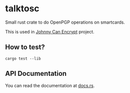 # talktosc

Small rust crate to do OpenPGP operations on smartcards.

This is used in [Johnny Can Encrypt](https://johnnycanencrypt.readthedocs.io/en/latest/) project.

## How to test?

```
cargo test --lib
```


## API Documentation

You can read the documentation at [docs.rs](https://docs.rs/talktosc/latest/talktosc/).


